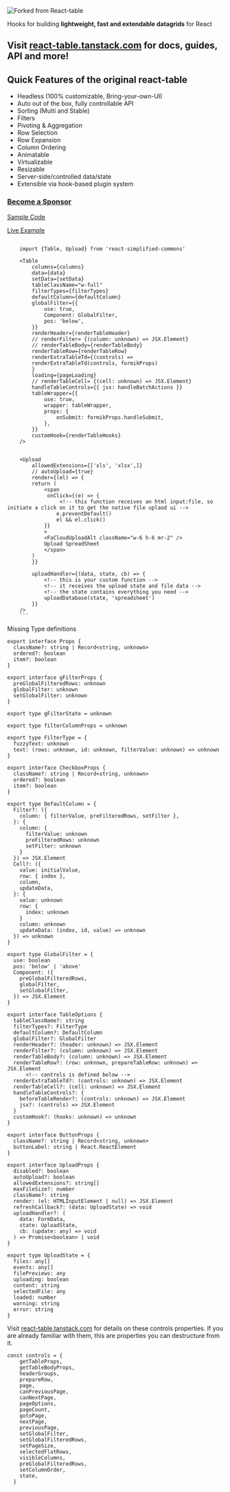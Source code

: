![Forked from React-table](https://github.com/tannerlinsley/react-table/)

Hooks for building **lightweight, fast and extendable datagrids** for React

## Visit [react-table.tanstack.com](https://react-table.tanstack.com) for docs, guides, API and more!

## Quick Features of the original react-table

- Headless (100% customizable, Bring-your-own-UI)
- Auto out of the box, fully controllable API
- Sorting (Multi and Stable)
- Filters
- Pivoting & Aggregation
- Row Selection
- Row Expansion
- Column Ordering
- Animatable
- Virtualizable
- Resizable
- Server-side/controlled data/state
- Extensible via hook-based plugin system

### [Become a Sponsor](https://github.com/sponsors/conquext/)

[Sample Code](https://github.com/conquext/react-simplified-commons/blob/master/examples/simplified-commons/src/App.js)

[Live Example](http://rewarddemo.herokuapp.com/)

````

    import {Table, Upload} from 'react-simplified-commons'

    <Table
        columns={columns}
        data={data}
        setData={setData}
        tableClassName="w-full"
        filterTypes={filterTypes}
        defaultColumn={defaultColumn}
        globalFilter={{
            use: true,
            Component: GlobalFilter,
            pos: 'below',
        }}
        renderHeader={renderTableHeader}
        // renderFilter= {(column: unknown) => JSX.Element}
        // renderTableBody={renderTableBody}
        renderTableRow={renderTableRow}
        renderExtraTableTd={(controls) =>
        renderExtraTableTd(controls, formikProps)
        }
        loading={pageLoading}
        // renderTableCell= {(cell: unknown) => JSX.Element}
        handleTableControls={{ jsx: handleBatchActions }}
        tableWrapper={{
            use: true,
            wrapper: tableWrapper,
            props: {
                onSubmit: formikProps.handleSubmit,
            },
        }}
        customHook={renderTableHooks}
    />


    <Upload
        allowedExtensions={['xls', 'xlsx',]}
        // autoUpload={true}
        render={(el) => {
        return (
            <span
             onClick={(e) => {
                 <!-- this function receives an html input:file, so initiate a click on it to get the native file uplaod ui -->
                e.preventDefault()
                el && el.click()
            }}
            >
            <FaCloudUploadAlt className="w-6 h-6 mr-2" />
            Upload SpreadSheet
            </span>
        )
        }}

        uploadHandler={(data, state, cb) => {
            <!-- this is your custom function -->
            <!-- it receives the upload state and file data -->
            <!-- the state contains everything you need -->
            uploadDatabase(state, 'spreadsheet')
        }}
    />
    ```
````

Missing Type definitions

```
export interface Props {
  className?: string | Record<string, unknown>
  ordered?: boolean
  item?: boolean
}

export interface gFilterProps {
  preGlobalFilteredRows: unknown
  globalFilter: unknown
  setGlobalFilter: unknown
}

export type gFilterState = unknown

export type filterColumnProps = unknown

export type FilterType = {
  fuzzyText: unknown
  text: (rows: unknown, id: unknown, filterValue: unknown) => unknown
}

export interface CheckboxProps {
  className?: string | Record<string, unknown>
  ordered?: boolean
  item?: boolean
}

export type DefaultColumn = {
  Filter?: ({
    column: { filterValue, preFilteredRows, setFilter },
  }: {
    column: {
      filterValue: unknown
      preFilteredRows: unknown
      setFilter: unknown
    }
  }) => JSX.Element
  Cell?: ({
    value: initialValue,
    row: { index },
    column,
    updateData,
  }: {
    value: unknown
    row: {
      index: unknown
    }
    column: unknown
    updateData: (index, id, value) => unknown
  }) => unknown
}

export type GlobalFilter = {
  use: boolean
  pos: 'below' | 'above'
  Component: ({
    preGlobalFilteredRows,
    globalFilter,
    setGlobalFilter,
  }) => JSX.Element
}

export interface TableOptions {
  tableClassName?: string
  filterTypes?: FilterType
  defaultColumn?: DefaultColumn
  globalFilter?: GlobalFilter
  renderHeader?: (header: unknown) => JSX.Element
  renderFilter?: (column: unknown) => JSX.Element
  renderTableBody?: (column: unknown) => JSX.Element
  renderTableRow?: (row: unknown, prepareTableRow: unknown) => JSX.Element
      <!-- controls is defined below -->
  renderExtraTableTd?: (controls: unknown) => JSX.Element
  renderTableCell?: (cell: unknown) => JSX.Element
  handleTableControls?: {
    beforeTableRender?: (controls: unknown) => JSX.Element
    jsx?: (controls) => JSX.Element
  }
  customHook?: (hooks: unknown) => unknown
}

export interface ButtonProps {
  className?: string | Record<string, unknown>
  buttonLabel: string | React.ReactElement
}

export interface UploadProps {
  disabled?: boolean
  autoUpload?: boolean
  allowedExtensions?: string[]
  maxFileSize?: number
  className?: string
  render: (el: HTMLInputElement | null) => JSX.Element
  refreshCallback?: (data: UploadState) => void
  uploadHandler?: (
    data: FormData,
    state: UploadState,
    cb: (update: any) => void
  ) => Promise<boolean> | void
}

export type UploadState = {
  files: any[]
  events: any[]
  filePreviews: any
  uploading: boolean
  content: string
  selectedFile: any
  loaded: number
  warning: string
  error: string
}
```

Visit [react-table.tanstack.com](https://react-table.tanstack.com) for details on these controls properties.
If you are already familiar with them, this are properties you can destructure from it.

```
const controls = {
    getTableProps,
    getTableBodyProps,
    headerGroups,
    prepareRow,
    page,
    canPreviousPage,
    canNextPage,
    pageOptions,
    pageCount,
    gotoPage,
    nextPage,
    previousPage,
    setGlobalFilter,
    setGlobalFilteredRows,
    setPageSize,
    selectedFlatRows,
    visibleColumns,
    preGlobalFilteredRows,
    setColumnOrder,
    state,
  }
```
